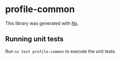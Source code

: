 # profile-common

This library was generated with [Nx](https://nx.dev).

## Running unit tests

Run `nx test profile-common` to execute the unit tests.
